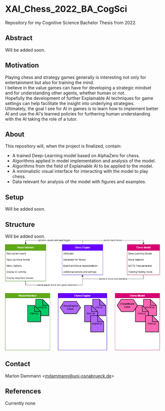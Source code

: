 # XAI_Chess_2022_BA_CogSci
Repository for my Cognitive Science Bachelor Thesis from 2022.

## Abstract
Will be added soon.

## Motivation
Playing chess and strategy games generally is interesting not only for entertainment but also for training the mind.  
I believe in the value games can have for developing a strategic mindset and for understanding other agents, whether human or not.  
Hopefully the development of further Explainable AI techniques for game settings can help facilitate the insight into underlying strategies.  
Ultimately, the goal I see for AI in games is to learn how to implement better AI and use the AI's learned policies for furthering human understanding with the AI taking the role of a tutor. 

## About
This repository will, when the project is finalized, contain:
 * A trained Deep-Learning model based on AlphaZero for chess.
 * Algorithms applied in model implementation and analysis of the model.
 * Algorithms from the field of Explainable AI to be applied to the model.
 * A minimalistic visual interface for interacting with the model to play chess.
 * Data relevant for analysis of the model with figures and examples.

## Setup
Will be added soon.

## Structure
Will be added soon.
![Current project structure plan](images/project_structure.png)

## Contact
Marlon Dammann <<mdammann@uni-osnabrueck.de>>

## References
Currently none